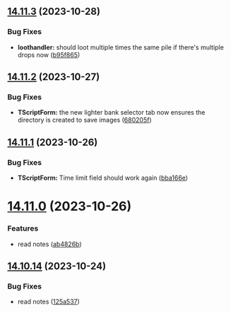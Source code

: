 ## [14.11.3](https://github.com/Torwent/WaspLib/compare/v14.11.2...v14.11.3) (2023-10-28)


### Bug Fixes

* **loothandler:** should loot multiple times the same pile if there's multiple drops now ([b95f865](https://github.com/Torwent/WaspLib/commit/b95f865f135164f07938e552759ea1cd806d1390))



## [14.11.2](https://github.com/Torwent/WaspLib/compare/v14.11.1...v14.11.2) (2023-10-27)


### Bug Fixes

* **TScriptForm:** the new lighter bank selector tab now ensures the directory is created to save images ([680205f](https://github.com/Torwent/WaspLib/commit/680205f665692a7a114230444a0ff86a76b9b84d))



## [14.11.1](https://github.com/Torwent/WaspLib/compare/v14.11.0...v14.11.1) (2023-10-26)


### Bug Fixes

* **TScriptForm:** Time limit field should work again ([bba166e](https://github.com/Torwent/WaspLib/commit/bba166ebe09fc3e72523bf8898f733f135443d6a))



# [14.11.0](https://github.com/Torwent/WaspLib/compare/v14.10.14...v14.11.0) (2023-10-26)


### Features

* read notes ([ab4826b](https://github.com/Torwent/WaspLib/commit/ab4826b5864e7943fa0195750c0f0c350ef21131))



## [14.10.14](https://github.com/Torwent/WaspLib/compare/v14.10.13...v14.10.14) (2023-10-24)


### Bug Fixes

* read notes ([125a537](https://github.com/Torwent/WaspLib/commit/125a537372f24e4fb584b45dff023bdbdd5689a4))



